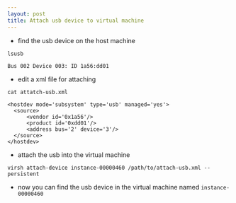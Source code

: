 ```yaml
---
layout: post
title: Attach usb device to virtual machine
---
```


* find the usb device on the host machine

`lsusb`

`Bus 002 Device 003: ID 1a56:dd01`

* edit a xml file for attaching

`cat attatch-usb.xml`

    <hostdev mode='subsystem' type='usb' managed='yes'>
      <source>
          <vendor id='0x1a56'/>
          <product id='0xdd01'/>
          <address bus='2' device='3'/>
      </source>
    </hostdev>

* attach the usb into the virtual machine

`virsh attach-device instance-00000460 /path/to/attach-usb.xml --persistent`

* now you can find the usb device in the virtual machine named `instance-00000460`

